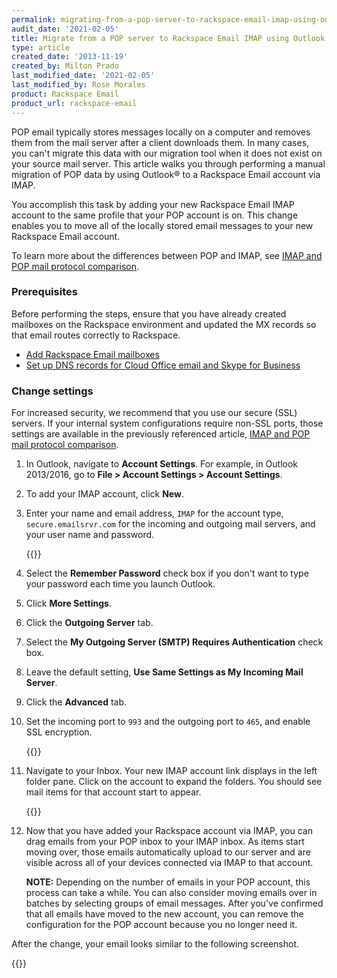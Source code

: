 ```yaml
---
permalink: migrating-from-a-pop-server-to-rackspace-email-imap-using-outlook
audit_date: '2021-02-05'
title: Migrate from a POP server to Rackspace Email IMAP using Outlook 
type: article
created_date: '2013-11-19'
created_by: Milton Prado
last_modified_date: '2021-02-05'
last_modified_by: Rose Morales
product: Rackspace Email
product_url: rackspace-email
---
```


POP email typically stores messages locally on a computer and removes them from the mail
server after a client downloads them. In many cases, you can't migrate this data
with our migration tool when it does not exist on your source mail
server. This article walks you through performing a manual migration
of POP data by using Outlook&reg; to a Rackspace Email account via IMAP.

You accomplish this task by adding your new Rackspace Email IMAP account to the
same profile that your POP account is on. This change enables you to move all of
the locally stored email messages to your new Rackspace Email account.

To learn more about the differences between POP and
IMAP, see [IMAP and POP mail protocol comparison](/support/how-to/imap-and-pop-mail-protocol-comparison).

### Prerequisites

Before performing the steps, ensure that you have already created mailboxes on
the Rackspace environment and updated the MX records so that email routes correctly to Rackspace.

- [Add Rackspace Email mailboxes](/support/how-to/add-rackspace-email-mailboxes)
- [Set up DNS records for Cloud Office email and Skype for Business](/support/how-to/set-up-dns-records-for-cloud-office-email-and-skype-for-business)

### Change settings

For increased security, we recommend that you use our secure (SSL) servers. If
your internal system configurations require non-SSL ports, those settings are
available in the previously referenced article, [IMAP and POP mail protocol comparison](/support/how-to/imap-and-pop-mail-protocol-comparison).

1. In Outlook, navigate to **Account Settings**. For example, in Outlook 2013/2016, go to **File > Account Settings > Account Settings**.

2. To add your IMAP account, click **New**.

3. Enter your name and email address, `IMAP` for the account type,
    `secure.emailsrvr.com` for the incoming and outgoing mail servers, and
    your user name and password.

    {{<image src="settings_screenIMAPcopy_0.jpg" alt="" title="">}}

4. Select the **Remember Password** check box if you don't want to type your
    password each time you launch Outlook.

5. Click **More Settings**.

6. Click the **Outgoing Server** tab.

7. Select the **My Outgoing Server (SMTP) Requires Authentication** check box.

8. Leave the default setting, **Use Same Settings as My Incoming Mail Server**.

9. Click the **Advanced** tab.

10. Set the incoming port to `993` and the outgoing port to `465`, and
    enable SSL encryption.

    {{<image src="portsimapcopy.jpg" alt="" title="">}}

11. Navigate to your Inbox. Your new IMAP account link displays in the
    left folder pane. Click on the account to expand the folders. You should see
    mail items for that account start to appear.

    {{<image src="IMAPaccount.png" alt="" title="">}}

12. Now that you have added your Rackspace account via IMAP, you can
    drag emails from your POP inbox to your IMAP inbox. As items start moving
    over, those emails automatically upload to our server and are
    visible across all of your devices connected via IMAP to that account.

    **NOTE:** Depending on the number of emails in your POP account, this
    process can take a while. You can also consider moving emails over in
    batches by selecting groups of email messages. After you've confirmed that
    all emails have moved to the new account, you can remove the configuration
    for the POP account because you no longer need it.

After the change, your email looks similar to the following screenshot.

{{<image src="2013-11-27_1204.png" alt="" title="">}}
